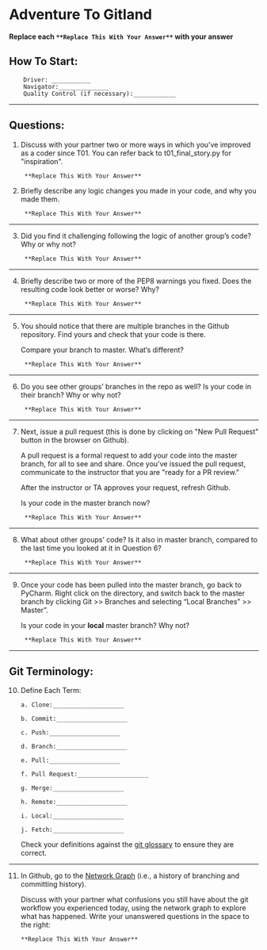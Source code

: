 # Adventure To Gitland

**Replace each `**Replace This With Your Answer**` with your answer**

## How To Start:

        Driver: ___________
        Navigator:______________
        Quality Control (if necessary):____________

____

## Questions:

1. Discuss with your partner two or more ways in which you've improved as a coder since T01. You can refer back to t01_final_story.py for "inspiration".

        **Replace This With Your Answer**


2. Briefly describe any logic changes you made in your code, and why you made them.

        **Replace This With Your Answer**

___

3. Did you find it challenging following the logic of another group’s code? Why or why not?

        **Replace This With Your Answer**


___

4. Briefly describe two or more of the PEP8 warnings you fixed. Does the resulting code look better or worse? Why?

        **Replace This With Your Answer**


___

5. You should notice that there are multiple branches in the Github repository. Find yours and check that your code is there.

    Compare your branch to master. What’s different?

        **Replace This With Your Answer**

___

6. Do you see other groups’ branches in the repo as well? Is your code in their branch? Why or why not?

        **Replace This With Your Answer**


___

7. Next, issue a pull request (this is done by clicking on "New Pull Request" button in the browser on Github). 

    A pull request is a formal request to add your code into the master branch, for all to see and share. Once you’ve issued the pull request, communicate to the instructor that you are "ready for a PR review."

    After the instructor or TA approves your request, refresh Github. 

    Is your code in the master branch now? 

        **Replace This With Your Answer**


___

8. What about other groups’ code? Is it also in master branch, compared to the last time you looked at it in Question 6?

        **Replace This With Your Answer**


___

9. Once your code has been pulled into the master branch, go back to PyCharm. Right click on the directory, and switch back to the master branch by clicking Git >> Branches and selecting “Local Branches” >> Master”.

    Is your code in your **local** master branch? Why not?

        **Replace This With Your Answer**

___


## Git Terminology:

10. Define Each Term:

        a. Clone:____________________

        b. Commit:____________________

        c. Push:____________________

        d. Branch:____________________

        e. Pull:____________________

        f. Pull Request:____________________

        g. Merge:____________________

        h. Remote:____________________

        i. Local:____________________

        j. Fetch:____________________

    Check your definitions against the [git glossary](https://help.github.com/articles/github-glossary/) to ensure they are correct.


___


11. In Github, go to the [Network Graph](https://github.com/Berea-College-CSC-226/t04-master/network) (i.e., a history of branching and committing history). 

    Discuss with your partner what confusions you still have about the git workflow you experienced today, using the network graph to explore what has happened. Write your unanswered questions in the space to the right:
    
        **Replace This With Your Answer**


